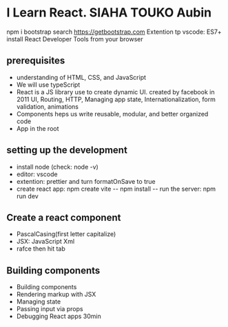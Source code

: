 # I Learn React. SIAHA TOUKO Aubin

npm i bootstrap
search https://getbootstrap.com
Extention tp vscode: ES7+
install React Developer Tools from your browser

## prerequisites

- understanding of HTML, CSS, and JavaScript
- We will use typeScript
- React is a JS library use to create dynamic UI. created by facebook in 2011
  UI, Routing, HTTP, Managing app state, Internationalization, form validation, animations
- Components heps us write reusable, modular, and better organized code
- App in the root

## setting up the development

- install node (check: node -v)
- editor: vscode
- extention: prettier and turn formatOnSave to true
- create react app: npm create vite -- npm install -- run the server: npm run dev

## Create a react component

- PascalCasing(first letter capitalize)
- JSX: JavaScript Xml
- rafce then hit tab

## Building components

- Building components
- Rendering markup with JSX
- Managing state
- Passing input via props
- Debugging React apps
  30min
